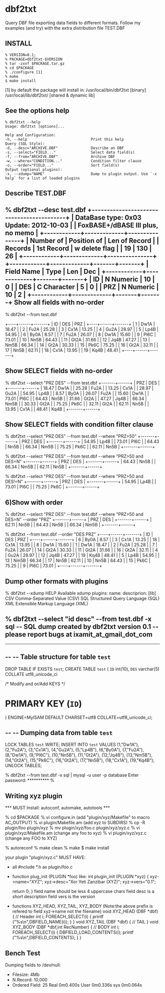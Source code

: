 dbf2txt 
=======
Query DBF file exporting  data fields to different formats.
Follow my examples (and try) with the extra distribution file TEST.DBF 

INSTALL
-------
    % VERSION=0.1; 
    % PACKAGE=dbf2txt-$VERSION
    % tar -zxvf $PACKAGE.tar.gz
    % cd $PACKAGE
    % ./configure [1]
    % make 
    $ make install
[1] by default the package will install in:
/usr/local/bin/dbf2txt [binary]
/usr/local/lib/dbf2txt/ [shared & dynamic lib]

See the options help
--------------------
    % dbf2txt --help
    Usage: dbf2txt [options]... 

    Help and Configuration:
    -h, --help                             Print this help
    Query (SQL Style):
    -d, --desc="ARCHIVE.DBF"               Describe an DBF 
    -s, --select="FIELD..."                Select data field(s)
    -f, --from="ARCHIVE.DBF"               Archive DBF
    -w, --where="CONDITION..."             Condition filter clause
    -o, --order="FIELD..."                 Sort field(s)
    Output (optional plugins):
    -x, --xdump="NAME"                     Dump to plugin output. Use `-x help` for a list of loaded plugins
Describe TEST.DBF 
-----------------
% dbf2txt --desc test.dbf 
+------------------------------------------+
| DataBase type: 0x03   Update: 2012-10-03 |
| FoxBASE+/dBASE III plus, no memo         |
+------------+-------------+---------------+
| Number of  | Position of | Len of Record |
| Records    | 1st  Record | w delete flag |
|         19 |         130 |            26 |
+------------+-------------+---------------+
+------------+-------------+-------+-------+
| Field Name | Type        | Len   | Dec   |
+------------+-------------+-------+-------+
| ID         | N Numeric   |    10 |     0 |
| DES        | C Character |     5 |     0 |
| PRZ        | N Numeric   |    10 |     2 |
+------------+-------------+-------+-------+
Show all fields with no-order
-----------------------------
% dbf2txt --from test.dbf

+----+------+-------+
| ID | DES  | PRZ   |
+----+------+-------+
|  1 | Dw1A | 18.47 |
|  2 | Fu2A | 25.28 |
|  3 | Cx1A | 13.25 |
|  4 | Gu2A | 28.97 |
|  5 | Lp4B | 54.95 |
|  6 | By0A |  8.57 |
|  7 | Fu2A | 26.07 |
|  8 | Dw1A | 15.60 |
|  9 | Pl6C | 73.01 |
| 10 | Nn5B | 64.43 |
| 11 | Gt2A | 31.66 |
| 12 | Jq4B | 47.27 |
| 13 | Nm5B | 66.34 |
| 14 | Gt2A | 30.33 |
| 15 | Pk6C | 75.25 |
| 16 | Gt2A | 32.11 |
| 17 | Nn5B | 62.11 |
| 18 | Cx1A | 13.95 |
| 19 | Kq4B | 48.41 |
+----+------+-------+

Show SELECT fields with no-order
--------------------------------
% dbf2txt --select "PRZ DES" --from test.dbf
+-------+------+
| PRZ   | DES  |
+-------+------+
| 18.47 | Dw1A |
| 25.28 | Fu2A |
| 13.25 | Cx1A |
| 28.97 | Gu2A |
| 54.95 | Lp4B |
|  8.57 | By0A |
| 26.07 | Fu2A |
| 15.60 | Dw1A |
| 73.01 | Pl6C |
| 64.43 | Nn5B |
| 31.66 | Gt2A |
| 47.27 | Jq4B |
| 66.34 | Nm5B |
| 30.33 | Gt2A |
| 75.25 | Pk6C |
| 32.11 | Gt2A |
| 62.11 | Nn5B |
| 13.95 | Cx1A |
| 48.41 | Kq4B |
+-------+------+

Show SELECT fields with condition filter clause
-----------------------------------------------
% dbf2txt --select "PRZ DES" --from test.dbf --where "PRZ>50"
+-------+------+
| PRZ   | DES  |
+-------+------+
| 54.95 | Lp4B |
| 73.01 | Pl6C |
| 64.43 | Nn5B |
| 66.34 | Nm5B |
| 75.25 | Pk6C |
| 62.11 | Nn5B |
+-------+------+

% dbf2txt --select "PRZ DES" --from test.dbf --where "PRZ>50 and DES=N"
+-------+------+
| PRZ   | DES  |
+-------+------+
| 64.43 | Nn5B |
| 66.34 | Nm5B |
| 62.11 | Nn5B |
+-------+------+

% dbf2txt --select "PRZ DES" --from test.dbf --where "PRZ>50 and DES!=N"
+-------+------+
| PRZ   | DES  |
+-------+------+
| 54.95 | Lp4B |
| 73.01 | Pl6C |
| 75.25 | Pk6C |
+-------+------+

6)Show with order
-----------------
% dbf2txt --select "PRZ DES" --from test.dbf --where "PRZ>50 and DES=N" --order "PRZ"
+-------+------+
| PRZ   | DES  |
+-------+------+
| 62.11 | Nn5B |
| 64.43 | Nn5B |
| 66.34 | Nm5B |
+-------+------+

% dbf2txt --from test.dbf --order "DES PRZ"
+----+------+-------+
| ID | DES  | PRZ   |
+----+------+-------+
|  6 | By0A |  8.57 |
|  3 | Cx1A | 13.25 |
| 18 | Cx1A | 13.95 |
|  8 | Dw1A | 15.60 |
|  1 | Dw1A | 18.47 |
|  2 | Fu2A | 25.28 |
|  7 | Fu2A | 26.07 |
| 14 | Gt2A | 30.33 |
| 11 | Gt2A | 31.66 |
| 16 | Gt2A | 32.11 |
|  4 | Gu2A | 28.97 |
| 12 | Jq4B | 47.27 |
| 19 | Kq4B | 48.41 |
|  5 | Lp4B | 54.95 |
| 13 | Nm5B | 66.34 |
| 17 | Nn5B | 62.11 |
| 10 | Nn5B | 64.43 |
| 15 | Pk6C | 75.25 |
|  9 | Pl6C | 73.01 |
+----+------+-------+

Dump other formats with plugins
-------------------------------
% dbf2txt --xdump HELP
Available xdump plugins:
name:   descriprion: [lib]
CSV     Comma-Separated Value (CSV)
SQL     Structured Query Language (SQL)
XML     Extensible Markup Language (XML)

% dbf2txt --select "id desc" --from test.dbf -x sql
-- SQL dump created by dbf2txt version 0.1
-- please report bugs at ixamit_at_gmail_dot_com
--
-- ----------------------------------------------
--
-- Table structure for table `test`
--

DROP TABLE IF EXISTS `test`;
CREATE TABLE `test` (
  `ID` int(10),
  `DES` varchar(5) COLLATE utf8_unicode_ci

  /* Modify and or/Add KEYS */
  # PRIMARY KEY (`ID`)
) ENGINE=MyISAM DEFAULT CHARSET=utf8 COLLATE=utf8_unicode_ci;

--
-- Dumping data from table `test`
--

LOCK TABLES `test` WRITE;
INSERT INTO `test` VALUES 
(1,"Dw1A"),
(2,"Fu2A"),
(3,"Cx1A"),
(4,"Gu2A"),
(5,"Lp4B"),
(6,"By0A"),
(7,"Fu2A"),
(8,"Dw1A"),
(9,"Pl6C"),
(10,"Nn5B"),
(11,"Gt2A"),
(12,"Jq4B"),
(13,"Nm5B"),
(14,"Gt2A"),
(15,"Pk6C"),
(16,"Gt2A"),
(17,"Nn5B"),
(18,"Cx1A"),
(19,"Kq4B");
UNLOCK TABLES;

% dbf2txt --from test.dbf -x sql | mysql -u user -p database
Enter password: **********
%

Writing xyz plugin
------------------
*** MUST Install: autoconf, automake, autotools ***

% cd $PACKAGE
% vi configure.in
  (add "plugin/xyz/Makefile" to macro AC_OUTPUT)
% vi plugin/Makefile.am
  (add xyz to SUBDIRS)
% cp -R plugin/foo plugin/xyz
% mv plugin/xyz/foo.c plugin/xyz/xyz.c 
% vi plugin/xyz/Makefile.am
  (change any foo to xyz)
% vi plugin/xyz/xyz.c 
  (change any FOO to XYZ)

% autoreconf
% make clean
% make 
$ make install

your plugin "plugin/xyz.c" MUST HAVE:
* all #nclude *.h as plugin/foo.c
* function plug_init (PLUGIN *foo) like:
  int plugin_init (PLUGIN *xyz)
  { 
    xyz->name="XYZ";
    xyz->desc="Xor Yeti Zanzibar (XYZ)";
    xyz->vers="0.1";

    return 0;
  }
  field name should be less 4 uppercase chars 
  field desc is a short description
  field vers is the version 
* functions XYZ_HEAD, XYZ_TAIL, XYZ_BODY 
  (Note:the above prefix is refered to field xyz->name not the filename)
  void XYZ_HEAD (DBF *dbf) 
  {
     // Header
	 int i;
     FOREACH_SELECT(i)
     {
        printf ("%s\n",DBFIELD_NAME(i));
     }
  }
  void XYZ_TAIL (DBF *dbf) 
  {
     // TAIL
  }
  void XYZ_BODY (DBF *dbf,int RecNumber)
  {
     // BODY
     int i;
     FOREACH_SELECT(i)
     {
        DBFIELD_LOAD_CONTENTS(i);
        printf ("%s\n",DBFIELD_CONTENTS);
     }
  }

Bench Test
----------
Dumping fields to /dev/null: 
* Filesize: 4Mb 
* N.Record: 10,000
* Ordered Field: 25
Real  0m0.400s
User  0m0.336s
sys   0m0.064s


